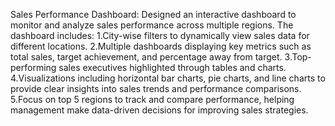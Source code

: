 Sales Performance Dashboard:
Designed an interactive dashboard to monitor and analyze sales performance across multiple regions. The dashboard includes:
1.City-wise filters to dynamically view sales data for different locations.
2.Multiple dashboards displaying key metrics such as total sales, target achievement, and percentage away from target.
3.Top-performing sales executives highlighted through tables and charts.
4.Visualizations including horizontal bar charts, pie charts, and line charts to provide clear insights into sales trends and performance comparisons.
5.Focus on top 5 regions to track and compare performance, helping management make data-driven decisions for improving sales strategies.
